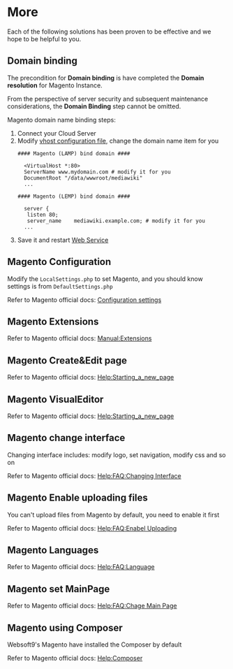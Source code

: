 # More

Each of the following solutions has been proven to be effective and we hope to be helpful to you.

## Domain binding

The precondition for **Domain binding** is have completed the **Domain resolution** for Magento Instance.

From the perspective of server security and subsequent maintenance considerations, the **Domain Binding** step cannot be omitted.

Magento domain name binding steps:

1. Connect your Cloud Server
2. Modify [vhost configuration file](/stack-components.md#apache), change the domain name item for you
   ```text
   #### Magento (LAMP) bind domain #### 

     <VirtualHost *:80>
     ServerName www.mydomain.com # modify it for you
     DocumentRoot "/data/wwwroot/mediawiki"
     ...
     
   #### Magento (LEMP) bind domain #### 

     server {
      listen 80;
      server_name    mediawiki.example.com; # modify it for you
     ...

   ```
3. Save it and restart [Web Service](/admin-services.md#apache)


## Magento Configuration

Modify the `LocalSettings.php` to set Magento, and you should know settings is from `DefaultSettings.php`

Refer to Magento official docs: [Configuration settings](https://www.mediawiki.org/wiki/Manual:Configuration_settings/en)

## Magento Extensions

Refer to Magento official docs: [Manual:Extensions](https://www.mediawiki.org/wiki/Manual:Extensions/en)

## Magento Create&Edit page

Refer to Magento official docs: [Help:Starting_a_new_page](https://www.mediawiki.org/wiki/Help:Starting_a_new_page/en)

## Magento VisualEditor

Refer to Magento official docs: [Help:Starting_a_new_page](https://www.mediawiki.org/wiki/Help:VisualEditor/User_guide/en)

## Magento change interface

Changing interface includes: modify logo, set navigation, modify css and so on

Refer to Magento official docs: [Help:FAQ:Changing Interface](https://www.mediawiki.org/wiki/Manual:FAQ#Changing_the_interface)

## Magento Enable uploading files

You can't upload files from Magento by default, you need to enable it first  

Refer to Magento official docs: [Help:FAQ:Enabel Uploading](https://www.mediawiki.org/wiki/Manual:FAQ#How_do_I_enable_uploading?)

## Magento Languages

Refer to Magento official docs: [Help:FAQ:Language](https://www.mediawiki.org/wiki/Manual:FAQ#How_do_I_change_the_interface_language?)

## Magento set MainPage

Refer to Magento official docs: [Help:FAQ:Chage Main Page](https://www.mediawiki.org/wiki/Manual:FAQ#How_do_I_change_which_page_is_the_main_page?)

## Magento using Composer

Websoft9's Magento have installed the Composer by default  

Refer to Magento official docs: [Help:Composer](https://www.mediawiki.org/wiki/Composer/en) 